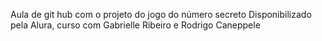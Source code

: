 Aula de git hub com o projeto do jogo do número secreto
Disponibilizado pela Alura, curso com Gabrielle Ribeiro e Rodrigo Caneppele
